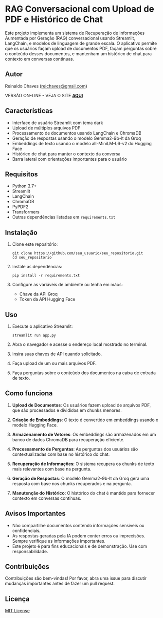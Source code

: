 # RAG Conversacional com Upload de PDF e Histórico de Chat

Este projeto implementa um sistema de Recuperação de Informações Aumentada por Geração (RAG) conversacional usando Streamlit, LangChain, e modelos de linguagem de grande escala. O aplicativo permite que os usuários façam upload de documentos PDF, façam perguntas sobre o conteúdo desses documentos, e mantenham um histórico de chat para contexto em conversas contínuas.

## Autor

Reinaldo Chaves (reichaves@gmail.com)

VERSÃO ON-LINE - VEJA O SITE **[AQUI]([https://chatbotdepdfs.streamlit.app/](https://rag-chat-gemma2.streamlit.app/))**

## Características

- Interface de usuário Streamlit com tema dark
- Upload de múltiplos arquivos PDF
- Processamento de documentos usando LangChain e ChromaDB
- Geração de respostas usando o modelo Gemma2-9b-It da Groq
- Embeddings de texto usando o modelo all-MiniLM-L6-v2 do Hugging Face
- Histórico de chat para manter o contexto da conversa
- Barra lateral com orientações importantes para o usuário

## Requisitos

- Python 3.7+
- Streamlit
- LangChain
- ChromaDB
- PyPDF2
- Transformers
- Outras dependências listadas em `requirements.txt`

## Instalação

1. Clone este repositório:
   ```
   git clone https://github.com/seu_usuario/seu_repositorio.git
   cd seu_repositorio
   ```

2. Instale as dependências:
   ```
   pip install -r requirements.txt
   ```

3. Configure as variáveis de ambiente ou tenha em mãos:
   - Chave da API Groq
   - Token da API Hugging Face

## Uso

1. Execute o aplicativo Streamlit:
   ```
   streamlit run app.py
   ```

2. Abra o navegador e acesse o endereço local mostrado no terminal.

3. Insira suas chaves de API quando solicitado.

4. Faça upload de um ou mais arquivos PDF.

5. Faça perguntas sobre o conteúdo dos documentos na caixa de entrada de texto.

## Como funciona

1. **Upload de Documentos**: Os usuários fazem upload de arquivos PDF, que são processados e divididos em chunks menores.

2. **Criação de Embeddings**: O texto é convertido em embeddings usando o modelo Hugging Face.

3. **Armazenamento de Vetores**: Os embeddings são armazenados em um banco de dados ChromaDB para recuperação eficiente.

4. **Processamento de Perguntas**: As perguntas dos usuários são contextualizadas com base no histórico do chat.

5. **Recuperação de Informações**: O sistema recupera os chunks de texto mais relevantes com base na pergunta.

6. **Geração de Respostas**: O modelo Gemma2-9b-It da Groq gera uma resposta com base nos chunks recuperados e na pergunta.

7. **Manutenção do Histórico**: O histórico do chat é mantido para fornecer contexto em conversas contínuas.

## Avisos Importantes

- Não compartilhe documentos contendo informações sensíveis ou confidenciais.
- As respostas geradas pela IA podem conter erros ou imprecisões. Sempre verifique as informações importantes.
- Este projeto é para fins educacionais e de demonstração. Use com responsabilidade.

## Contribuições

Contribuições são bem-vindas! Por favor, abra uma issue para discutir mudanças importantes antes de fazer um pull request.

## Licença

[MIT License](LICENSE)
